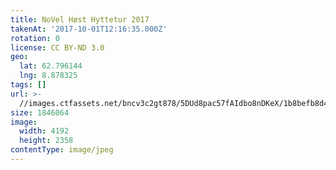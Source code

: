 ```yaml
---
title: NoVel Høst Hyttetur 2017
takenAt: '2017-10-01T12:16:35.000Z'
rotation: 0
license: CC BY-ND 3.0
geo:
  lat: 62.796144
  lng: 8.878325
tags: []
url: >-
  //images.ctfassets.net/bncv3c2gt878/5DUd8pac57fAIdbo8nDKeX/1b8befb8d4ef3098457ac7694c1a8263/novel-hst-hyttetur-2017_36766774553_o
size: 1846064
image:
  width: 4192
  height: 2358
contentType: image/jpeg
---
```


